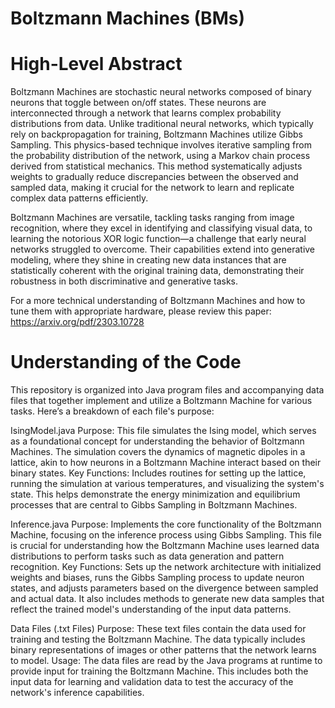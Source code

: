 # Boltzmann Machines (BMs)

# High-Level Abstract
Boltzmann Machines are stochastic neural networks composed of binary neurons that toggle between on/off states. These neurons are interconnected through a network that learns complex probability distributions from data. Unlike traditional neural networks, which typically rely on backpropagation for training, Boltzmann Machines utilize Gibbs Sampling. This physics-based technique involves iterative sampling from the probability distribution of the network, using a Markov chain process derived from statistical mechanics. This method systematically adjusts weights to gradually reduce discrepancies between the observed and sampled data, making it crucial for the network to learn and replicate complex data patterns efficiently.

Boltzmann Machines are versatile, tackling tasks ranging from image recognition, where they excel in identifying and classifying visual data, to learning the notorious XOR logic function—a challenge that early neural networks struggled to overcome. Their capabilities extend into generative modeling, where they shine in creating new data instances that are statistically coherent with the original training data, demonstrating their robustness in both discriminative and generative tasks.

For a more technical understanding of Boltzmann Machines and how to tune them with appropriate hardware, please review this paper: https://arxiv.org/pdf/2303.10728 

# Understanding of the Code

This repository is organized into Java program files and accompanying data files that together implement and utilize a Boltzmann Machine for various tasks. Here’s a breakdown of each file's purpose:

IsingModel.java
Purpose: This file simulates the Ising model, which serves as a foundational concept for understanding the behavior of Boltzmann Machines. The simulation covers the dynamics of magnetic dipoles in a lattice, akin to how neurons in a Boltzmann Machine interact based on their binary states.
Key Functions: Includes routines for setting up the lattice, running the simulation at various temperatures, and visualizing the system's state. This helps demonstrate the energy minimization and equilibrium processes that are central to Gibbs Sampling in Boltzmann Machines.

Inference.java
Purpose: Implements the core functionality of the Boltzmann Machine, focusing on the inference process using Gibbs Sampling. This file is crucial for understanding how the Boltzmann Machine uses learned data distributions to perform tasks such as data generation and pattern recognition.
Key Functions: Sets up the network architecture with initialized weights and biases, runs the Gibbs Sampling process to update neuron states, and adjusts parameters based on the divergence between sampled and actual data. It also includes methods to generate new data samples that reflect the trained model's understanding of the input data patterns.

Data Files (.txt Files)
Purpose: These text files contain the data used for training and testing the Boltzmann Machine. The data typically includes binary representations of images or other patterns that the network learns to model.
Usage: The data files are read by the Java programs at runtime to provide input for training the Boltzmann Machine. This includes both the input data for learning and validation data to test the accuracy of the network's inference capabilities.


